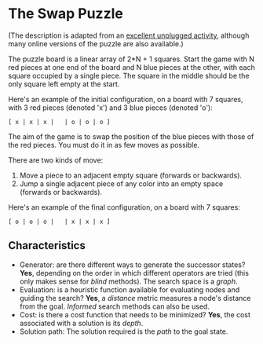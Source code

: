 # The Swap Puzzle

(The description is adapted from an [excellent unplugged activity](https://teachinglondoncomputing.org/resources/inspiring-unplugged-classroom-activities/the-swap-puzzle-activity/), although many online versions of the puzzle are also available.)

The puzzle board is a linear array of 2*N + 1 squares. Start the game with N red
pieces at one end of the board and N blue pieces at the other, with each square
occupied by a single piece. The square in the middle should be the only square
left empty at the start.

Here's an example of the initial configuration, on a board with 7 squares,
with 3 red pieces (denoted 'x') and 3 blue pieces (denoted 'o'):

    [ x | x | x |   | o | o | o ]

The aim of the game is to swap the position of the blue pieces with those of the
red pieces. You must do it in as few moves as possible.

There are two kinds of move:
1. Move a piece to an adjacent empty square (forwards or backwards).
1. Jump a single adjacent piece of any color into an empty space (forwards or backwards).

Here's an example of the final configuration, on a board with 7 squares:

    [ o | o | o |   | x | x | x ]

## Characteristics

- Generator: are there different ways to generate the successor states? **Yes**,
  depending on the order in which different operators are tried (this only makes
  sense for _blind_ methods). The search space is a _graph_.
- Evaluation: is a heuristic function available for evaluating nodes and
  guiding the search? **Yes**, a _distance_ metric measures a node's distance
  from the goal. _Informed_ search methods can also be used.
- Cost: is there a cost function that needs to be minimized? **Yes**, the cost
  associated with a solution is its _depth_.
- Solution path: The solution required is the _path_ to the goal state.
